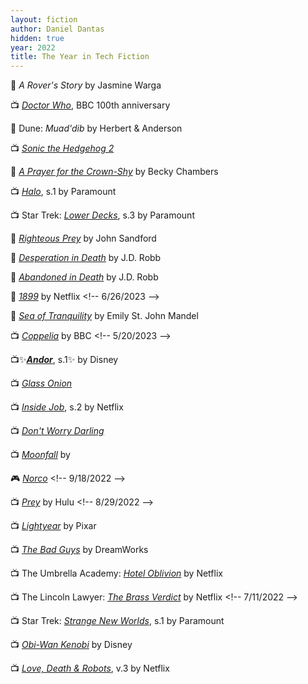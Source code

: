 ```yaml
---
layout: fiction
author: Daniel Dantas
hidden: true
year: 2022
title: The Year in Tech Fiction
---
```


📕 _A Rover's Story_ by Jasmine Warga <!-- 3/28/2025 -->

📺 [_Doctor Who_](https://en.wikipedia.org/wiki/Doctor_Who_specials_(2022)), BBC 100th anniversary <!-- 1/13/2025 -->

📔 Dune: _Muad'dib_ by Herbert & Anderson <!-- 12/8/2024 -->

📺 [_Sonic the Hedgehog 2_](https://en.wikipedia.org/wiki/Sonic_the_Hedgehog_2_(film)) <!-- 12/4/2024 -->

📕 [_A Prayer for the Crown-Shy_](https://en.wikipedia.org/wiki/A_Prayer_for_the_Crown-Shy) by Becky Chambers <!-- 7/18/2024 -->

📺 [_Halo_](https://en.wikipedia.org/wiki/Halo_(TV_series)#Season_1_(2022)), s.1 by Paramount <!-- 4/1/2024 -->

📺 Star Trek: [_Lower Decks_](https://en.wikipedia.org/wiki/Star_Trek:_Lower_Decks_season_3), s.3 by Paramount <!-- 8/31/2023 -->

📕 [_Righteous Prey_](https://www.johnsandford.org/prey32.html) by John Sandford <!-- 8/21/2023 -->

📕 [_Desperation in Death_](https://jdrobb.com/2022/10/desperation-in-death/) by J.D. Robb <!-- 7/18/2023 -->

📕 [_Abandoned in Death_](https://jdrobb.com/2021/11/abandoned-in-death/) by J.D. Robb <!-- 7/17/2023 -->

📕 [_1899_](https://en.wikipedia.org/wiki/1899_(TV_series)) by Netflix <!-- 6/26/2023 -->

📕 [_Sea of Tranquility_](https://en.wikipedia.org/wiki/Sea_of_Tranquility_(novel)) by Emily St. John Mandel <!-- 6/25/2023 -->

📺 [_Coppelia_](https://en.wikipedia.org/wiki/Coppelia_(2021_film)) by BBC <!-- 5/20/2023 -->

📺✨[***Andor***](https://en.wikipedia.org/wiki/Andor_(TV_series)#Season_1_(2022)), s.1✨ by Disney <!-- 4/19/2023 -->

📺 [_Glass Onion_](https://en.wikipedia.org/wiki/Glass_Onion:_A_Knives_Out_Mystery) <!-- 2/17/2023 -->

📺 [_Inside Job_](https://en.wikipedia.org/wiki/Inside_Job_(2021_TV_series)), s.2 by Netflix <!-- 12/8/2022 -->

📺 [_Don't Worry Darling_](https://en.wikipedia.org/wiki/Don%27t_Worry_Darling) <!-- 12/4/2022 -->

📺 [_Moonfall_](https://en.wikipedia.org/wiki/Moonfall_(film)) by  <!-- 11/16/2022 -->

🎮 [_Norco_](https://en.wikipedia.org/wiki/Norco_(video_game)) <!-- 9/18/2022 -->

📺 [_Prey_](https://en.wikipedia.org/wiki/Prey_(2022_film)) by Hulu <!-- 8/29/2022 -->

📺 [_Lightyear_](https://en.wikipedia.org/wiki/Lightyear_(film)) by Pixar <!-- 8/10/2022 -->

📺 [_The Bad Guys_](https://en.wikipedia.org/wiki/The_Bad_Guys_(film)) by DreamWorks <!-- 7/16/2022 -->

📺 The Umbrella Academy: [_Hotel Oblivion_](https://en.wikipedia.org/wiki/The_Umbrella_Academy_season_3) by Netflix <!-- 7/12/2022 -->

📺 The Lincoln Lawyer: [_The Brass Verdict_](https://en.wikipedia.org/wiki/The_Lincoln_Lawyer_(TV_series)#Season_1_(2022)) by Netflix <!-- 7/11/2022 -->

📺 Star Trek: [_Strange New Worlds_](https://en.wikipedia.org/wiki/Star_Trek:_Strange_New_Worlds_season_1), s.1 by Paramount <!-- 7/10/2022 -->

📺 [_Obi-Wan Kenobi_](https://en.wikipedia.org/wiki/Obi-Wan_Kenobi_(miniseries)) by Disney <!-- 7/4/2022 -->

📺 [_Love, Death & Robots_](https://en.wikipedia.org/wiki/Love,_Death_%26_Robots#Volume_III_(2022)), v.3 by Netflix <!-- 5/29/2022 -->

